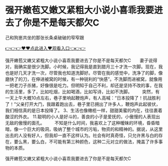 # 强开嫩苞又嫩又紧粗大小说小喜乖我要进去了你是不是每天都欠C
己和狗崽共坐的那张长条桌破破的窄窄跟

<a href="https://github.com/qdmang/dhap/issues/1">👉👉👉♥♥点此进入♥观看入口👈👉👉</a>

强开嫩苞又嫩又紧粗大小说小喜乖我要进去了你是不是每天都欠C　　妻子说得对，我确实是很少洗脚。小时候，我记得我是直到腊月三十才洗一次脚。现在，我也是好几天才洗一次，尽管我也知道洗脚好。尽管在我的感觉中，洗净了的脚，像磨快了的刀，在伸进被窝的时候，有一种锐利的“快感”。不洗脚而进被窝，就像用一把老刀子杀猪，好像很是吃力。但明知于自己不利，却还是坚持不改的事，在我的生活里，多了，比如吃烟，比如喝酒，比如写诗，比如不洗脚。
　　突然，有一天上午大概10点左右，巷子里响起鞭炮声，有人高喊：“日本投降了！抗战胜利了！”父亲打开大门，我跟着跑出去，巷子里已拥出了许多人，鞭炮声此起彼伏，我们相信真的是日本投降了。
	3、生活也像橄榄一样，甜甜美蜜的内在，往往裹着酸涩的外衣。
11.聪明的小人是好斗的，善良的小子是爱抚的，小傲慢的人表现出无敌的傲慢的面孔。
　　不知是什么时间，我喜欢上了这种暧昧的环境，昏昏暗暗，像一个巨大的吸洞，吸纳了整个城市的污垢，物资的和精神的。据说，从这里出去的人没有好人，但我却一直不这样认为。社会有时真奇怪，只允许黑与白的存在，要么黑，要么白，不可能有第三种颜色，这种二元对立的做法，掩盖了许多事物的本质。

强开嫩苞又嫩又紧粗大小说小喜乖我要进去了你是不是每天都欠C
